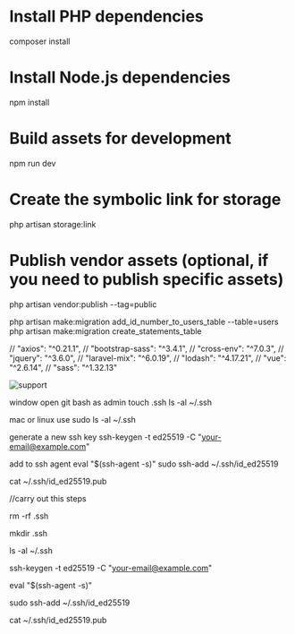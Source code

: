 # Install PHP dependencies

composer install

# Install Node.js dependencies

npm install

# Build assets for development

npm run dev

# Create the symbolic link for storage

php artisan storage:link

# Publish vendor assets (optional, if you need to publish specific assets)

php artisan vendor:publish --tag=public

php artisan make:migration add_id_number_to_users_table --table=users
php artisan make:migration create_statements_table

// "axios": "^0.21.1",
// "bootstrap-sass": "^3.4.1",
// "cross-env": "^7.0.3",
// "jquery": "^3.6.0",
// "laravel-mix": "^6.0.19",
// "lodash": "^4.17.21",
// "vue": "^2.6.14",
// "sass": "^1.32.13"

![support ](https://demo.neontheme.com/assets/images/thumb-2@2x.png)

window
open git bash as admin
touch .ssh
ls -al ~/.ssh

mac or linux
use
sudo ls -al ~/.ssh

generate a new ssh key
ssh-keygen -t ed25519 -C "your-email@example.com"

add to ssh agent
eval "$(ssh-agent -s)"
sudo ssh-add ~/.ssh/id_ed25519

cat ~/.ssh/id_ed25519.pub

//carry out this steps

rm -rf .ssh

mkdir .ssh

ls -al ~/.ssh

ssh-keygen -t ed25519 -C "your-email@example.com"

eval "$(ssh-agent -s)"

sudo ssh-add ~/.ssh/id_ed25519

cat ~/.ssh/id_ed25519.pub
